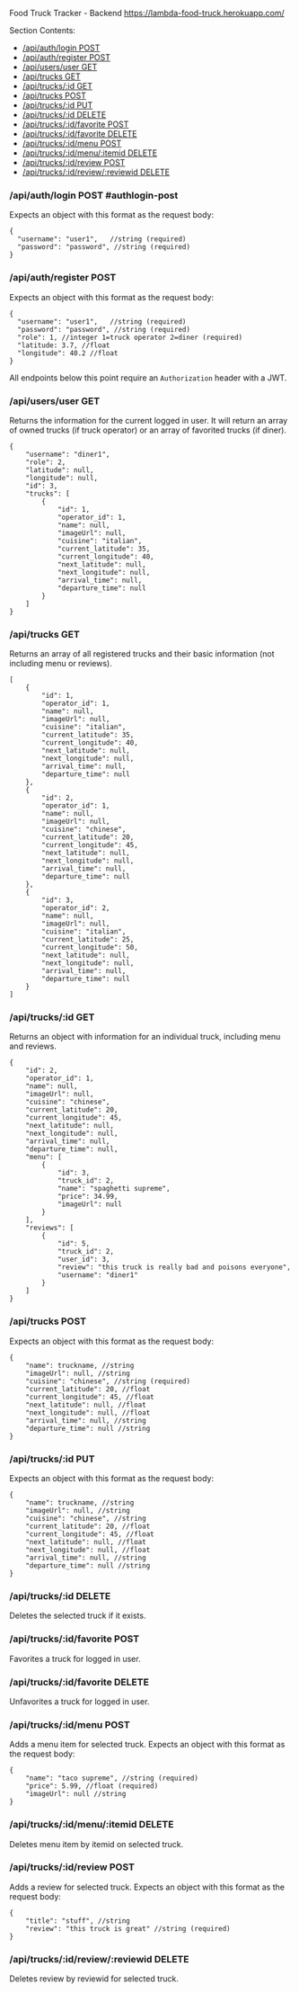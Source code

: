 Food Truck Tracker - Backend
https://lambda-food-truck.herokuapp.com/

Section Contents:

- [/api/auth/login POST](#authlogin-post)
- [/api/auth/register POST](#authregister-post)
- [/api/users/user GET](#usersuser-get)
- [/api/trucks GET](#trucks-get)
- [/api/trucks/:id GET](#trucksid-get)
- [/api/trucks POST](#trucks-post)
- [/api/trucks/:id PUT](#trucksid-put)
- [/api/trucks/:id DELETE](#trucksid-delete)
- [/api/trucks/:id/favorite POST](#trucksidfavorite-post)
- [/api/trucks/:id/favorite DELETE](#trucksidfavorite-delete)
- [/api/trucks/:id/menu POST](#trucksidmenu-post)
- [/api/trucks/:id/menu/:itemid DELETE](#trucksidmenuitemid-delete)
- [/api/trucks/:id/review POST](#trucksidreview-post)
- [/api/trucks/:id/review/:reviewid DELETE](#trucksidreview-delete)

### /api/auth/login POST #authlogin-post

Expects an object with this format as the request body:

```
{
  "username": "user1",   //string (required)
  "password": "password", //string (required)
}
```

### /api/auth/register POST

Expects an object with this format as the request body:

```
{
  "username": "user1",   //string (required)
  "password": "password", //string (required)
  "role": 1, //integer 1=truck operator 2=diner (required)
  "latitude: 3.7, //float
  "longitude": 40.2 //float
}
```

All endpoints below this point require an `Authorization` header with a JWT.

### /api/users/user GET

Returns the information for the current logged in user. It will return an array of owned trucks (if truck operator) or an array of favorited trucks (if diner).

```
{
    "username": "diner1",
    "role": 2,
    "latitude": null,
    "longitude": null,
    "id": 3,
    "trucks": [
        {
            "id": 1,
            "operator_id": 1,
            "name": null,
            "imageUrl": null,
            "cuisine": "italian",
            "current_latitude": 35,
            "current_longitude": 40,
            "next_latitude": null,
            "next_longitude": null,
            "arrival_time": null,
            "departure_time": null
        }
    ]
}
```

### /api/trucks GET

Returns an array of all registered trucks and their basic information (not including menu or reviews).

```
[
    {
        "id": 1,
        "operator_id": 1,
        "name": null,
        "imageUrl": null,
        "cuisine": "italian",
        "current_latitude": 35,
        "current_longitude": 40,
        "next_latitude": null,
        "next_longitude": null,
        "arrival_time": null,
        "departure_time": null
    },
    {
        "id": 2,
        "operator_id": 1,
        "name": null,
        "imageUrl": null,
        "cuisine": "chinese",
        "current_latitude": 20,
        "current_longitude": 45,
        "next_latitude": null,
        "next_longitude": null,
        "arrival_time": null,
        "departure_time": null
    },
    {
        "id": 3,
        "operator_id": 2,
        "name": null,
        "imageUrl": null,
        "cuisine": "italian",
        "current_latitude": 25,
        "current_longitude": 50,
        "next_latitude": null,
        "next_longitude": null,
        "arrival_time": null,
        "departure_time": null
    }
]
```

### /api/trucks/:id GET

Returns an object with information for an individual truck, including menu and reviews.

```
{
    "id": 2,
    "operator_id": 1,
    "name": null,
    "imageUrl": null,
    "cuisine": "chinese",
    "current_latitude": 20,
    "current_longitude": 45,
    "next_latitude": null,
    "next_longitude": null,
    "arrival_time": null,
    "departure_time": null,
    "menu": [
        {
            "id": 3,
            "truck_id": 2,
            "name": "spaghetti supreme",
            "price": 34.99,
            "imageUrl": null
        }
    ],
    "reviews": [
        {
            "id": 5,
            "truck_id": 2,
            "user_id": 3,
            "review": "this truck is really bad and poisons everyone",
            "username": "diner1"
        }
    ]
}
```

### /api/trucks POST

Expects an object with this format as the request body:

```
{
    "name": truckname, //string
    "imageUrl": null, //string
    "cuisine": "chinese", //string (required)
    "current_latitude": 20, //float
    "current_longitude": 45, //float
    "next_latitude": null, //float
    "next_longitude": null, //float
    "arrival_time": null, //string
    "departure_time": null //string
}
```

### /api/trucks/:id PUT

Expects an object with this format as the request body:

```
{
    "name": truckname, //string
    "imageUrl": null, //string
    "cuisine": "chinese", //string
    "current_latitude": 20, //float
    "current_longitude": 45, //float
    "next_latitude": null, //float
    "next_longitude": null, //float
    "arrival_time": null, //string
    "departure_time": null //string
}
```

### /api/trucks/:id DELETE

Deletes the selected truck if it exists.

### /api/trucks/:id/favorite POST

Favorites a truck for logged in user.

### /api/trucks/:id/favorite DELETE

Unfavorites a truck for logged in user.

### /api/trucks/:id/menu POST

Adds a menu item for selected truck. Expects an object with this format as the request body:

```
{
    "name": "taco supreme", //string (required)
    "price": 5.99, //float (required)
    "imageUrl": null //string
}
```

### /api/trucks/:id/menu/:itemid DELETE

Deletes menu item by itemid on selected truck.

### /api/trucks/:id/review POST

Adds a review for selected truck. Expects an object with this format as the request body:

```
{
    "title": "stuff", //string
    "review": "this truck is great" //string (required)
}
```

### /api/trucks/:id/review/:reviewid DELETE

Deletes review by reviewid for selected truck.
